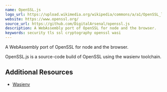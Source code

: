 ```yaml
---
name: OpenSSL.js
logo_url: https://upload.wikimedia.org/wikipedia/commons/a/a1/OpenSSL_logo.png
website: https://www.openssl.org/
source_url: https://github.com/DigitalArsenal/openssl.js
description: A WebAssembly port of OpenSSL for node and the browser.
keywords: security tls ssl cryptography openssl wasi
---
```


A WebAssembly port of OpenSSL for node and the browser.

OpenSSL.js is a source-code build of OpenSSL using the wasienv toolchain.

## Additional Resources

- [Wasienv](https://github.com/wasienv/wasienv)
